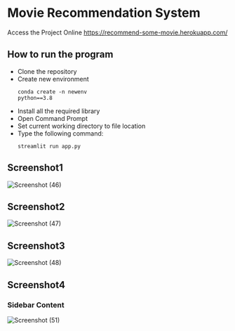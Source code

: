 # Movie Recommendation System

Access the Project Online
https://recommend-some-movie.herokuapp.com/

## How to run the program
* Clone the repository
* Create new environment
      <pre><code>conda create -n newenv python==3.8</code></pre>
* Install all the required library
* Open Command Prompt
* Set current working directory to file location
* Type the following command:
    <pre><code>streamlit run app.py</code></pre>
    

## Screenshot1
![Screenshot (46)](https://user-images.githubusercontent.com/58501537/151708063-0170fb3a-6ee9-4434-8e2f-46825f45402d.png)

## Screenshot2
![Screenshot (47)](https://user-images.githubusercontent.com/58501537/151708075-d46be827-c61e-4df3-b464-0b2ebb441ce7.png)

## Screenshot3
![Screenshot (48)](https://user-images.githubusercontent.com/58501537/151708083-e6abc3c3-dcc9-4236-9435-1d254d72626d.png)

## Screenshot4
### Sidebar Content
![Screenshot (51)](https://user-images.githubusercontent.com/58501537/151708097-88b983df-29dc-4737-8de4-20b07f5959ac.png)
